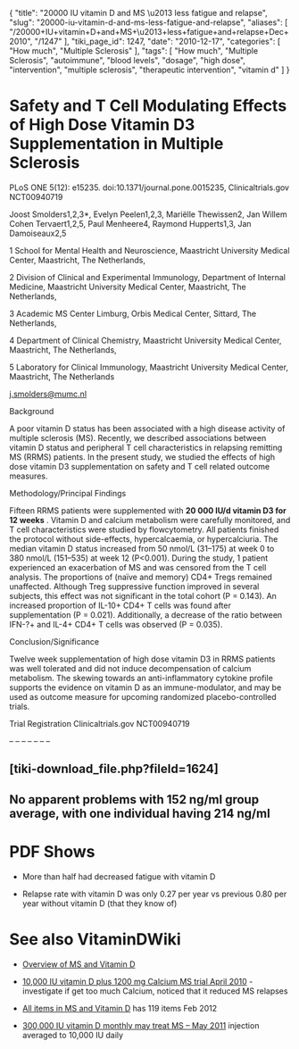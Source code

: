 {
    "title": "20000 IU vitamin D and MS \u2013 less fatigue and relapse",
    "slug": "20000-iu-vitamin-d-and-ms-less-fatigue-and-relapse",
    "aliases": [
        "/20000+IU+vitamin+D+and+MS+\u2013+less+fatigue+and+relapse+Dec+2010",
        "/1247"
    ],
    "tiki_page_id": 1247,
    "date": "2010-12-17",
    "categories": [
        "How much",
        "Multiple Sclerosis"
    ],
    "tags": [
        "How much",
        "Multiple Sclerosis",
        "autoimmune",
        "blood levels",
        "dosage",
        "high dose",
        "intervention",
        "multiple sclerosis",
        "therapeutic intervention",
        "vitamin d"
    ]
}


# Safety and T Cell Modulating Effects of High Dose Vitamin D3 Supplementation in Multiple Sclerosis

PLoS ONE 5(12): e15235. doi:10.1371/journal.pone.0015235, Clinicaltrials.gov NCT00940719

Joost Smolders1,2,3*, Evelyn Peelen1,2,3, Mariëlle Thewissen2, Jan Willem Cohen Tervaert1,2,5, Paul Menheere4, Raymond Hupperts1,3, Jan Damoiseaux2,5

1 School for Mental Health and Neuroscience, Maastricht University Medical Center, Maastricht, The Netherlands, 

2 Division of Clinical and Experimental Immunology, Department of Internal Medicine, Maastricht University Medical Center, Maastricht, The Netherlands, 

3 Academic MS Center Limburg, Orbis Medical Center, Sittard, The Netherlands, 

4 Department of Clinical Chemistry, Maastricht University Medical Center, Maastricht, The Netherlands, 

5 Laboratory for Clinical Immunology, Maastricht University Medical Center, Maastricht, The Netherlands

j.smolders@mumc.nl

Background

A poor vitamin D status has been associated with a high disease activity of multiple sclerosis (MS). Recently, we described associations between vitamin D status and peripheral T cell characteristics in relapsing remitting MS (RRMS) patients. In the present study, we studied the effects of high dose vitamin D3 supplementation on safety and T cell related outcome measures.

Methodology/Principal Findings

Fifteen RRMS patients were supplemented with  **20 000 IU/d vitamin D3 for 12 weeks** . Vitamin D and calcium metabolism were carefully monitored, and T cell characteristics were studied by flowcytometry. All patients finished the protocol without side-effects, hypercalcaemia, or hypercalciuria. The median vitamin D status increased from 50 nmol/L (31–175) at week 0 to 380 nmol/L (151–535) at week 12 (P<0.001). During the study, 1 patient experienced an exacerbation of MS and was censored from the T cell analysis. The proportions of (naïve and memory) CD4+ Tregs remained unaffected. Although Treg suppressive function improved in several subjects, this effect was not significant in the total cohort (P = 0.143). An increased proportion of IL-10+ CD4+ T cells was found after supplementation (P = 0.021). Additionally, a decrease of the ratio between IFN-?+ and IL-4+ CD4+ T cells was observed (P = 0.035).

Conclusion/Significance

Twelve week supplementation of high dose vitamin D3 in RRMS patients was well tolerated and did not induce decompensation of calcium metabolism. The skewing towards an anti-inflammatory cytokine profile supports the evidence on vitamin D as an immune-modulator, and may be used as outcome measure for upcoming randomized placebo-controlled trials.

Trial Registration Clinicaltrials.gov NCT00940719

– – – – – – – 

## <span>[tiki-download_file.php?fileId=1624]</span>

## No apparent problems with 152 ng/ml group average, with one individual having 214 ng/ml

# PDF Shows

* More than half had decreased fatigue with vitamin D 

* Relapse rate with vitamin D was only 0.27 per year vs previous 0.80 per year without vitamin D (that they know of)

# See also VitaminDWiki

* [Overview of MS and Vitamin D](/tags/overview-of-ms-and-vitamin-d.html)

* [10,000 IU vitamin D plus 1200 mg Calcium MS trial April 2010](/tags/10000-iu-vitamin-d-plus-1200-mg-calcium-ms-trial-april-2010.html) - investigate if get too much Calcium, noticed that it reduced MS relapses

* [All items in MS and Vitamin D](https://www.VitaminDWiki.com/tiki-browse_categories.php?parentId=18&sort_mode=created_desc) has 119 items Feb 2012

* [300,000 IU vitamin D monthly may treat MS – May 2011](/posts/300000-iu-vitamin-d-monthly-may-treat-ms) injection averaged to 10,000 IU daily